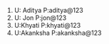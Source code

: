 1. U: Aditya P:aditya@123
2. U: Jon P:jon@123
3. U:Khyati P:khyati@123
4. U:Akanksha P:akanksha@123 